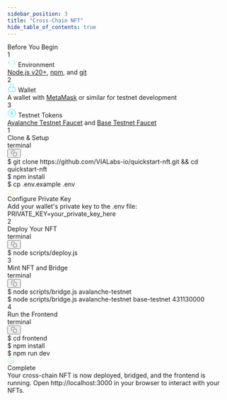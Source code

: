```yaml
---
sidebar_position: 3
title: "Cross-Chain NFT"
hide_table_of_contents: true
---
```


<div className="doc-prerequisites">
  <div className="doc-prerequisites-title">Before You Begin</div>
  
<div className="doc-prerequisites-grid">
<div className="doc-prerequisites-item-card">
      <div className="doc-prerequisites-item-number">1</div>
      <div className="doc-prerequisites-item-header">
        <svg className="doc-prerequisites-icon" width="20" height="20" viewBox="0 0 24 24" fill="none" stroke="#00E5E5" strokeWidth="2" strokeLinecap="round" strokeLinejoin="round">
          <path d="M16 18l6-6-6-6"></path><path d="M8 6l-6 6 6 6"></path>
        </svg>
        <span className="doc-prerequisites-item-title">Environment</span>
      </div>
      <div className="doc-prerequisites-item-content">
        <a href="https://nodejs.org/" target="_blank" rel="noopener noreferrer" className="doc-prerequisites-link"><span className="doc-inline-code">Node.js v20+</span></a>, 
        <a href="https://docs.npmjs.com/downloading-and-installing-node-js-and-npm" target="_blank" rel="noopener noreferrer" className="doc-prerequisites-link"><span className="doc-inline-code">npm</span></a>, and 
        <a href="https://git-scm.com/downloads" target="_blank" rel="noopener noreferrer" className="doc-prerequisites-link"><span className="doc-inline-code">git</span></a>
      </div>
    </div>
    
<div className="doc-prerequisites-item-card">
      <div className="doc-prerequisites-item-number">2</div>
      <div className="doc-prerequisites-item-header">
        <svg className="doc-prerequisites-icon" width="20" height="20" viewBox="0 0 24 24" fill="none" stroke="#00E5E5" strokeWidth="2" strokeLinecap="round" strokeLinejoin="round">
          <rect x="3" y="11" width="18" height="11" rx="2" ry="2"></rect>
          <path d="M7 11V7a5 5 0 0 1 10 0v4"></path>
        </svg>
        <span className="doc-prerequisites-item-title">Wallet</span>
      </div>
      <div className="doc-prerequisites-item-content">
        A wallet with <a href="https://metamask.io/" target="_blank" rel="noopener noreferrer" className="doc-prerequisites-link"><span className="doc-inline-code">MetaMask</span></a> or similar for testnet development
      </div>
    </div>
    
<div className="doc-prerequisites-item-card">
      <div className="doc-prerequisites-item-number">3</div>
      <div className="doc-prerequisites-item-header">
        <svg className="doc-prerequisites-icon" width="20" height="20" viewBox="0 0 24 24" fill="none" stroke="#00E5E5" strokeWidth="2" strokeLinecap="round" strokeLinejoin="round">
          <circle cx="12" cy="12" r="10"></circle>
          <path d="M12 6v12"></path>
          <path d="M8 10h8"></path>
          <path d="M8 14h8"></path>
        </svg>
        <span className="doc-prerequisites-item-title">Testnet Tokens</span>
      </div>
      <div className="doc-prerequisites-item-content">
        <a href="https://core.app/en/tools/testnet-faucet/?subnet=c&token=c" target="_blank" rel="noopener noreferrer" className="doc-prerequisites-link"><span className="doc-inline-code">Avalanche Testnet Faucet</span></a> and 
        <a href="https://docs.base.org/chain/network-faucets" target="_blank" rel="noopener noreferrer" className="doc-prerequisites-link"><span className="doc-inline-code">Base Testnet Faucet</span></a>
      </div>
    </div>
  </div>
</div>

<div className="doc-step">
  <div className="doc-step-title">
    <div className="doc-step-number">1</div>
    Clone & Setup
  </div>
  <div className="doc-step-content">

<div className="doc-terminal">
  <div className="doc-terminal-header">
    <div className="doc-terminal-title">terminal</div>
    <button className="doc-terminal-copy" aria-label="Copy to clipboard">
      <svg width="14" height="14" viewBox="0 0 24 24" fill="none" stroke="currentColor" strokeWidth="2" strokeLinecap="round" strokeLinejoin="round">
        <rect x="9" y="9" width="13" height="13" rx="2" ry="2"></rect>
        <path d="M5 15H4a2 2 0 0 1-2-2V4a2 2 0 0 1 2-2h9a2 2 0 0 1 2 2v1"></path>
      </svg>
    </button>
  </div>
  <div className="doc-terminal-body">
    <div className="doc-terminal-line">
      <span className="doc-terminal-prompt">$</span>
      <span className="doc-terminal-command">
        <span className="command-string">git</span> clone <span className="command-string">https://github.com/VIALabs-io/quickstart-nft.git</span> && <span className="command-string">cd</span> quickstart-nft
      </span>
    </div>
    <div className="doc-terminal-line">
      <span className="doc-terminal-prompt">$</span>
      <span className="doc-terminal-command">
        <span className="command-string">npm</span> install
      </span>
    </div>
    <div className="doc-terminal-line">
      <span className="doc-terminal-prompt">$</span>
      <span className="doc-terminal-command">
        <span className="command-string">cp</span> .env.example .env
      </span>
    </div>
  </div>
</div>

<div className="doc-warning">
  <div className="doc-warning-icon">
    <svg width="16" height="16" viewBox="0 0 24 24" fill="none" stroke="#ffd07e" strokeWidth="2" strokeLinecap="round" strokeLinejoin="round">
      <path d="M10.29 3.86L1.82 18a2 2 0 0 0 1.71 3h16.94a2 2 0 0 0 1.71-3L13.71 3.86a2 2 0 0 0-3.42 0z"></path>
      <line x1="12" y1="9" x2="12" y2="13"></line>
      <line x1="12" y1="17" x2="12.01" y2="17"></line>
    </svg>
  </div>
  <div className="doc-warning-content">
    <div className="doc-warning-title">Configure Private Key</div>
    Add your wallet's private key to the <span className="doc-inline-code">.env</span> file:<br/>
    <span className="doc-inline-code">PRIVATE_KEY=your_private_key_here</span>
  </div>
</div>

  </div>
</div>

<div className="doc-step">
  <div className="doc-step-title">
    <div className="doc-step-number">2</div>
    Deploy Your NFT
  </div>
  <div className="doc-step-content">

<div className="doc-terminal">
  <div className="doc-terminal-header">
    <div className="doc-terminal-title">terminal</div>
    <button className="doc-terminal-copy" aria-label="Copy to clipboard">
      <svg width="14" height="14" viewBox="0 0 24 24" fill="none" stroke="currentColor" strokeWidth="2" strokeLinecap="round" strokeLinejoin="round">
        <rect x="9" y="9" width="13" height="13" rx="2" ry="2"></rect>
        <path d="M5 15H4a2 2 0 0 1-2-2V4a2 2 0 0 1 2-2h9a2 2 0 0 1 2 2v1"></path>
      </svg>
    </button>
  </div>
  <div className="doc-terminal-body">
    <div className="doc-terminal-line">
      <span className="doc-terminal-prompt">$</span>
      <span className="doc-terminal-command">
        <span className="command-string">node</span> scripts/deploy.js
      </span>
    </div>
  </div>
</div>

  </div>
</div>

<div className="doc-step">
  <div className="doc-step-title">
    <div className="doc-step-number">3</div>
    Mint NFT and Bridge
  </div>
  <div className="doc-step-content">

<div className="doc-terminal">
  <div className="doc-terminal-header">
    <div className="doc-terminal-title">terminal</div>
    <button className="doc-terminal-copy" aria-label="Copy to clipboard">
      <svg width="14" height="14" viewBox="0 0 24 24" fill="none" stroke="currentColor" strokeWidth="2" strokeLinecap="round" strokeLinejoin="round">
        <rect x="9" y="9" width="13" height="13" rx="2" ry="2"></rect>
        <path d="M5 15H4a2 2 0 0 1-2-2V4a2 2 0 0 1 2-2h9a2 2 0 0 1 2 2v1"></path>
      </svg>
    </button>
  </div>
  <div className="doc-terminal-body">
    <div className="doc-terminal-line">
      <span className="doc-terminal-prompt">$</span>
      <span className="doc-terminal-command">
        <span className="command-string">node</span> scripts/bridge.js <span className="command-param">avalanche-testnet</span>
      </span>
    </div>
    <div className="doc-terminal-line">
      <span className="doc-terminal-prompt">$</span>
      <span className="doc-terminal-command">
        <span className="command-string">node</span> scripts/bridge.js <span className="command-param">avalanche-testnet</span> <span className="command-param">base-testnet</span> <span className="command-number">431130000</span>
      </span>
    </div>
  </div>
</div>

  </div>
</div>

<div className="doc-step">
  <div className="doc-step-title">
    <div className="doc-step-number">4</div>
    Run the Frontend
  </div>
  <div className="doc-step-content">

<div className="doc-terminal">
  <div className="doc-terminal-header">
    <div className="doc-terminal-title">terminal</div>
    <button className="doc-terminal-copy" aria-label="Copy to clipboard">
      <svg width="14" height="14" viewBox="0 0 24 24" fill="none" stroke="currentColor" strokeWidth="2" strokeLinecap="round" strokeLinejoin="round">
        <rect x="9" y="9" width="13" height="13" rx="2" ry="2"></rect>
        <path d="M5 15H4a2 2 0 0 1-2-2V4a2 2 0 0 1 2-2h9a2 2 0 0 1 2 2v1"></path>
      </svg>
    </button>
  </div>
  <div className="doc-terminal-body">
    <div className="doc-terminal-line">
      <span className="doc-terminal-prompt">$</span>
      <span className="doc-terminal-command">
        <span className="command-string">cd</span> frontend
      </span>
    </div>
    <div className="doc-terminal-line">
      <span className="doc-terminal-prompt">$</span>
      <span className="doc-terminal-command">
        <span className="command-string">npm</span> install
      </span>
    </div>
    <div className="doc-terminal-line">
      <span className="doc-terminal-prompt">$</span>
      <span className="doc-terminal-command">
        <span className="command-string">npm</span> run dev
      </span>
    </div>
  </div>
</div>

<div className="doc-success">
  <div className="doc-success-icon">
    <svg width="16" height="16" viewBox="0 0 24 24" fill="none" stroke="#7ad488" strokeWidth="2" strokeLinecap="round" strokeLinejoin="round">
      <path d="M22 11.08V12a10 10 0 1 1-5.93-9.14"></path>
      <polyline points="22 4 12 14.01 9 11.01"></polyline>
    </svg>
  </div>
  <div className="doc-success-content">
    <div className="doc-success-title">Complete</div>
    Your cross-chain NFT is now deployed, bridged, and the frontend is running. Open <span className="doc-inline-code">http://localhost:3000</span> in your browser to interact with your NFTs.
  </div>
</div>
  </div>
</div>